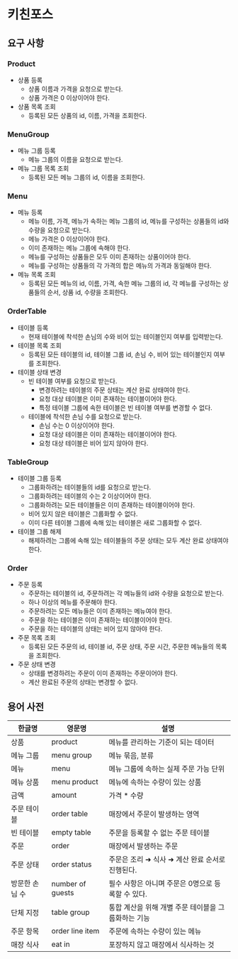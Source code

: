 # 키친포스

## 요구 사항
### Product
- 상품 등록
  - 상품 이름과 가격을 요청으로 받는다.
  - 상품 가격은 0 이상이어야 한다.
- 상품 목록 조회
  - 등록된 모든 상품의 id, 이름, 가격을 조회한다.

### MenuGroup
- 메뉴 그룹 등록
  - 메뉴 그룹의 이름을 요청으로 받는다.
- 메뉴 그룹 목록 조회
  - 등록된 모든 메뉴 그룹의 id, 이름을 조회한다.

### Menu
- 메뉴 등록
  - 메뉴 이름, 가격, 메뉴가 속하는 메뉴 그룹의 id, 메뉴를 구성하는 상품들의 id와 수량을 요청으로 받는다.
  - 메뉴 가격은 0 이상이어야 한다.
  - 이미 존재하는 메뉴 그룹에 속해야 한다.
  - 메뉴를 구성하는 상품들은 모두 이미 존재하는 상품이어야 한다.
  - 메뉴를 구성하는 상품들의 각 가격의 합은 메뉴의 가격과 동일해야 한다.
- 메뉴 목록 조회
  - 등록된 모든 메뉴의 id, 이름, 가격, 속한 메뉴 그룹의 id, 각 메뉴를 구성하는 상품들의 순서, 상품 id, 수량을 조회한다.

### OrderTable
- 테이블 등록
  - 현재 테이블에 착석한 손님의 수와 비어 있는 테이블인지 여부를 입력받는다.
- 테이블 목록 조회
  - 등록된 모든 테이블의 id, 테이블 그룹 id, 손님 수, 비어 있는 테이블인지 여부를 조회한다.
- 테이블 상태 변경
  - 빈 테이블 여부를 요청으로 받는다.
    - 변경하려는 테이블의 주문 상태는 계산 완료 상태여야 한다.
    - 요청 대상 테이블은 이미 존재하는 테이블이어야 한다.
    - 특정 테이블 그룹에 속한 테이블은 빈 테이블 여부를 변경할 수 없다.
  - 테이블에 착석한 손님 수를 요청으로 받는다.
    - 손님 수는 0 이상이어야 한다.
    - 요청 대상 테이블은 이미 존재하는 테이블이어야 한다.
    - 요청 대상 테이블은 비어 있지 않아야 한다.

### TableGroup
- 테이블 그룹 등록
  - 그룹화하려는 테이블들의 id를 요청으로 받는다.
  - 그룹화하려는 테이블의 수는 2 이상이어야 한다.
  - 그룹화하려는 모든 테이블들은 이미 존재하는 테이블이어야 한다.
  - 비어 있지 않은 테이블은 그룹화할 수 없다.
  - 이미 다른 테이블 그룹에 속해 있는 테이블은 새로 그룹화할 수 없다.
- 테이블 그룹 해제
  - 해제하려는 그룹에 속해 있는 테이블들의 주문 상태는 모두 계산 완료 상태여야 한다.

### Order
- 주문 등록
  - 주문하는 테이블의 id, 주문하려는 각 메뉴들의 id와 수량을 요청으로 받는다.
  - 하나 이상의 메뉴를 주문해야 한다.
  - 주문하려는 모든 메뉴들은 이미 존재하는 메뉴여야 한다.
  - 주문을 하는 테이블은 이미 존재하는 테이블이어야 한다.
  - 주문을 하는 테이블의 상태는 비어 있지 않아야 한다.
- 주문 목록 조회
  - 등록된 모든 주문의 id, 테이블 id, 주문 상태, 주문 시간, 주문한 메뉴들의 목록을 조회한다.
- 주문 상태 변경
  - 상태를 변경하려는 주문이 이미 존재하는 주문이어야 한다.
  - 계산 완료된 주문의 상태는 변경할 수 없다.

## 용어 사전

| 한글명 | 영문명 | 설명 |
| --- | --- | --- |
| 상품 | product | 메뉴를 관리하는 기준이 되는 데이터 |
| 메뉴 그룹 | menu group | 메뉴 묶음, 분류 |
| 메뉴 | menu | 메뉴 그룹에 속하는 실제 주문 가능 단위 |
| 메뉴 상품 | menu product | 메뉴에 속하는 수량이 있는 상품 |
| 금액 | amount | 가격 * 수량 |
| 주문 테이블 | order table | 매장에서 주문이 발생하는 영역 |
| 빈 테이블 | empty table | 주문을 등록할 수 없는 주문 테이블 |
| 주문 | order | 매장에서 발생하는 주문 |
| 주문 상태 | order status | 주문은 조리 ➜ 식사 ➜ 계산 완료 순서로 진행된다. |
| 방문한 손님 수 | number of guests | 필수 사항은 아니며 주문은 0명으로 등록할 수 있다. |
| 단체 지정 | table group | 통합 계산을 위해 개별 주문 테이블을 그룹화하는 기능 |
| 주문 항목 | order line item | 주문에 속하는 수량이 있는 메뉴 |
| 매장 식사 | eat in | 포장하지 않고 매장에서 식사하는 것 |
